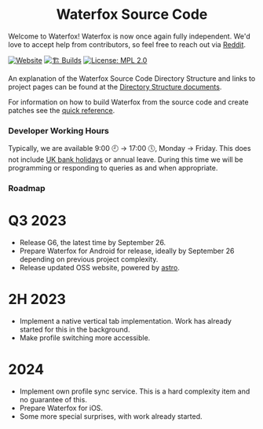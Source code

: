 <h1 align="center">Waterfox Source Code</h1>

Welcome to Waterfox! Waterfox is now once again fully independent. We'd love to accept help from contributors, so feel free to reach out via [Reddit](https://www.reddit.com/message/compose?to=MrAlex94).

[![Website](https://img.shields.io/website?url=https://www.waterfox.net)](https://www.waterfox.net)
[![🏗 Builds](https://github.com/WaterfoxCo/Waterfox/actions/workflows/pipeline.yml/badge.svg)](https://github.com/WaterfoxCo/Waterfox/actions/workflows/push.yml)
[![License: MPL 2.0](https://img.shields.io/badge/License-MPL_2.0-brightgreen.svg)](https://opensource.org/licenses/MPL-2.0)

An explanation of the Waterfox Source Code Directory Structure and links to
project pages can be found at the [Directory Structure documents](https://firefox-source-docs.mozilla.org/contributing/directory_structure.html).

For information on how to build Waterfox from the source code and create patches see the [quick reference](https://firefox-source-docs.mozilla.org/contributing/contribution_quickref.html).

### Developer Working Hours

Typically, we are available 9:00 🕘 → 17:00 🕔, Monday → Friday. This does not include [UK bank holidays](https://www.gov.uk/bank-holidays) or annual leave. During this time we will be programming or responding to queries as and when appropriate.

### Roadmap

Q3 2023
===
* Release G6, the latest time by September 26.
* Prepare Waterfox for Android for release, ideally by September 26 depending on previous project complexity.
* Release updated OSS website, powered by [astro](https://astro.build/).

2H 2023
===
* Implement a native vertical tab implementation. Work has already started for this in the background.
* Make profile switching more accessible. 

2024
===
* Implement own profile sync service. This is a hard complexity item and no guarantee of this.
* Prepare Waterfox for iOS.
* Some more special surprises, with work already started.
